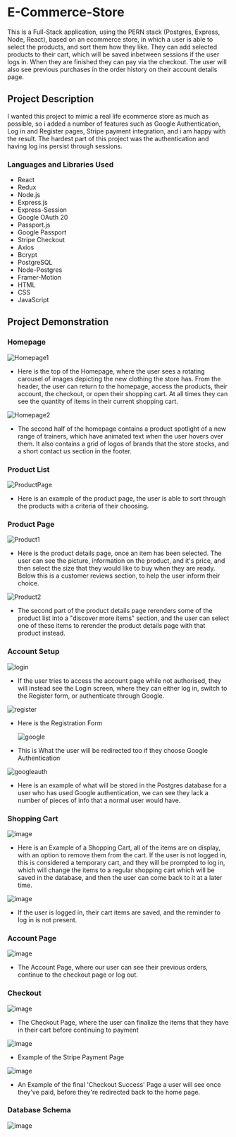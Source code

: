 # E-Commerce-Store
This is a Full-Stack application, using the PERN stack (Postgres, Express, Node, React), based on an ecommerce store, 
in which a user is able to select the products, and sort them how they like. They can add selected products to their
cart, which will be saved inbetween sessions if the user logs in. When they are finished they can pay via the checkout.
The user will also see previous purchases in the order history on their account details page.

## Project Description
I wanted this project to mimic a real life ecommerce store as much as possible, so i added a number of features such as
Google Authentication, Log in and Register pages, Stripe payment integration, and i am happy with the result.
The hardest part of this project was the authentication and having log ins persist through sessions.

### Languages and Libraries Used
* React
* Redux
* Node.js
* Express.js
* Express-Session
* Google OAuth 20
* Passport.js
* Google Passport
* Stripe Checkout
* Axios
* Bcrypt
* PostgreSQL
* Node-Postgres
* Framer-Motion
* HTML
* CSS
* JavaScript

## Project Demonstration

### Homepage

![Homepage1](https://github.com/user-attachments/assets/b089a8b9-8189-4bed-b3c6-011731709f3b)

* Here is the top of the Homepage, where the user sees a rotating carousel of images depicting the new clothing the store has. From the header, the user
can return to the homepage, access the products, their account, the checkout, or open their shopping cart. At all times they can see the quantity of 
items in their current shopping cart.

![Homepage2](https://github.com/user-attachments/assets/cd8ced89-cb24-41fe-b356-3237238b20bf)

* The second half of the homepage contains a product spotlight of a new range of trainers, which have animated text when the user hovers over them. It also 
contains a grid of logos of brands that the store stocks, and a short contact us section in the footer.

### Product List

![ProductPage](https://github.com/user-attachments/assets/299f5142-211b-4d5b-8e7e-a976f1b52d2a)

* Here is an example of the product page, the user is able to sort through the products with a criteria of their choosing.

### Product Page

![Product1](https://github.com/user-attachments/assets/87186a31-049c-414c-b202-ba1121b622fb)

* Here is the product details page, once an item has been selected. The user can see the picture, information on the product, and it's price, and then select
the size that they would like to buy when they are ready. Below this is a customer reviews section, to help the user inform their choice.

![Product2](https://github.com/user-attachments/assets/1d7b2976-48cd-40ff-b34f-8bf2a97d1d67)

* The second part of the product details page rerenders some of the product list into a "discover more items" section, and the user can select one of these items
to rerender the product details page with that product instead.

### Account Setup

![login](https://github.com/user-attachments/assets/9d9435ac-a07b-48d2-ab50-e01688cf1205)

* If the user tries to access the account page while not authorised, they will instead see the Login screen, where they can either log in, switch to the Register
form, or authenticate through Google.

![register](https://github.com/user-attachments/assets/e66a20f0-56df-4ab9-9442-0101c780844b)

* Here is the Registration Form

  ![google](https://github.com/user-attachments/assets/80a5c0fd-a6df-4fe7-aa8e-4575ca9fc578)

* This is What the user will be redirected too if they choose Google Authentication
  
![googleauth](https://github.com/user-attachments/assets/25c8ebda-e0ad-450e-a407-8864d85b2cec)

* Here is an example of what will be stored in the Postgres database for a user who has used Google authentication, we can see they lack a number of pieces of info
that a normal user would have.

### Shopping Cart

![image](https://github.com/user-attachments/assets/5c75f3eb-47bf-445c-b0b4-3289ea502f51)
* Here is an Example of a Shopping Cart, all of the items are on display, with an option to remove them from the cart. If the user is not logged in, this is considered a temporary cart, and they will be prompted to log in, which will change the items to a regular shopping cart which will be saved in the database, and
then the user can come back to it at a later time.

![image](https://github.com/user-attachments/assets/0cab012b-0938-4070-be04-2b2bafdb9782)
* If the user is logged in, their cart items are saved, and the reminder to log in is not present.

### Account Page
![image](https://github.com/user-attachments/assets/28224c6f-9707-4425-b19b-c24943da3e44)

* The Account Page, where our user can see their previous orders, continue to the checkout page or log out.


### Checkout
![image](https://github.com/user-attachments/assets/084a2b71-69b4-40e7-8a79-159ab64c0b30)
* The Checkout Page, where the user can finalize the items that they have in their cart before continuing to payment

![image](https://github.com/user-attachments/assets/f98cdb66-8f0d-454a-abea-fda543208f10)
* Example of the Stripe Payment Page

![image](https://github.com/user-attachments/assets/3bed12f5-bab7-43e4-97e6-9ca1b4e927a3)
* An Example of the final 'Checkout Success' Page a user will see once they've paid, before they're redirected back to the home page.

### Database Schema
![image](https://github.com/user-attachments/assets/064feaa4-5052-4779-a46d-2d66de0f17de)



